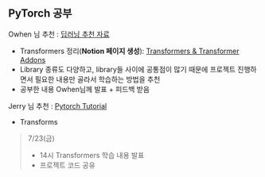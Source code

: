 ## PyTorch 공부

Owhen 님 추천 : [딥러닝 추천 자료](https://github.com/huggingface/transformers)

- Transformers 정리(**Notion 페이지 생성**): [Transformers & Transformer Addons](https://www.notion.so/Transformers-Transformer-Addons-ee943fe653cb43d4ae9c849e4539eecf)
- Library 종류도 다양하고, library들 사이에 공통점이 많기 때문에 프로젝트 진행하면서 필요한 내용만 골라서 학습하는 방법을 추천
- 공부한 내용 Owhen님께 발표 + 피드백 받음 

Jerry 님 추천 : [Pytorch Tutorial](https://pytorch.org/tutorials/)

- Transforms



> 7/23(금) 
>
> - 14시 Transformers 학습 내용 발표
> - 프로젝트 코드 공유





